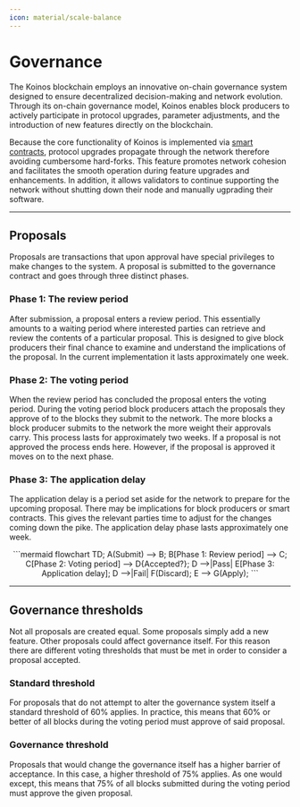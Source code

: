 ```yaml
---
icon: material/scale-balance
---
```

# Governance
The Koinos blockchain employs an innovative on-chain governance system designed to ensure decentralized decision-making and network evolution. Through its on-chain governance model, Koinos enables block producers to actively participate in protocol upgrades, parameter adjustments, and the introduction of new features directly on the blockchain.

Because the core functionality of Koinos is implemented via [smart contracts](smart-contracts.md), protocol upgrades propagate through the network therefore avoiding cumbersome hard-forks. This feature promotes network cohesion and facilitates the smooth operation during feature upgrades and enhancements. In addition, it allows validators to continue supporting the network without shutting down their node and manually ugprading their software.

---
## Proposals
Proposals are transactions that upon approval have special privileges to make changes to the system. A proposal is submitted to the governance contract and goes through three distinct phases.

### Phase 1: The review period
After submission, a proposal enters a review period. This essentially amounts to a waiting period where interested parties can retrieve and review the contents of a particular proposal. This is designed to give block producers their final chance to examine and understand the implications of the proposal. In the current implementation it lasts approximately one week.

### Phase 2: The voting period
When the review period has concluded the proposal enters the voting period. During the voting period block producers attach the proposals they approve of to the blocks they submit to the network. The more blocks a block producer submits to the network the more weight their approvals carry. This process lasts for approximately two weeks. If a proposal is not approved the process ends here. However, if the proposal is approved it moves on to the next phase.

### Phase 3: The application delay
The application delay is a period set aside for the network to prepare for the upcoming proposal. There may be implications for block producers or smart contracts. This gives the relevant parties time to adjust for the changes coming down the pike. The application delay phase lasts approximately one week.

<center>
```mermaid
flowchart TD;
A(Submit) --> B;
B[Phase 1: Review period] --> C;
C[Phase 2: Voting period] --> D{Accepted?};
D -->|Pass| E[Phase 3: Application delay];
D -->|Fail| F(Discard);
E --> G(Apply);
```
</center>

---
## Governance thresholds
Not all proposals are created equal. Some proposals simply add a new feature. Other proposals could affect governance itself. For this reason there are different voting thresholds that must be met in order to consider a proposal accepted.

### Standard threshold
For proposals that do not attempt to alter the governance system itself a standard threshold of 60% applies. In practice, this means that 60% or better of all blocks during the voting period must approve of said proposal.

### Governance threshold
Proposals that would change the governance itself has a higher barrier of acceptance. In this case, a higher threshold of 75% applies. As one would except, this means that 75% of all blocks submitted during the voting period must approve the given proposal.